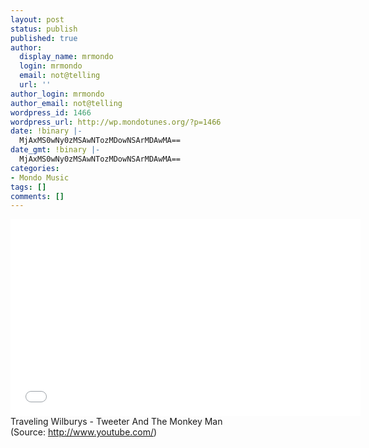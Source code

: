 ```yaml
---
layout: post
status: publish
published: true
author:
  display_name: mrmondo
  login: mrmondo
  email: not@telling
  url: ''
author_login: mrmondo
author_email: not@telling
wordpress_id: 1466
wordpress_url: http://wp.mondotunes.org/?p=1466
date: !binary |-
  MjAxMS0wNy0zMSAwNTozMDowNSArMDAwMA==
date_gmt: !binary |-
  MjAxMS0wNy0zMSAwNTozMDowNSArMDAwMA==
categories:
- Mondo Music
tags: []
comments: []
---
```

<iframe width="560" height="315" src="//www.youtube.com/embed/ReQsRgQXgQY" frameborder="0"> </iframe>
Traveling Wilburys - Tweeter And The Monkey Man
<div class="attribution">(<span>Source:</span> <a href="http://www.youtube.com/">http://www.youtube.com/</a>)</div>
